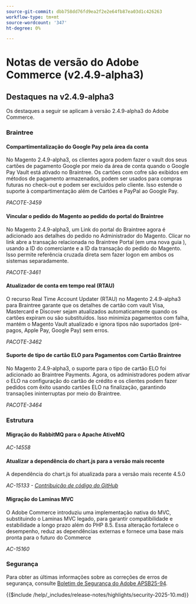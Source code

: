 ```yaml
---
source-git-commit: dbb758dd76fd9ea2f2e2e64fb87ea03d1c426263
workflow-type: tm+mt
source-wordcount: '347'
ht-degree: 0%

---
```

# Notas de versão do Adobe Commerce (v2.4.9-alpha3)

## Destaques na v2.4.9-alpha3

Os destaques a seguir se aplicam à versão 2.4.9-alpha3 do Adobe Commerce.

### Braintree

#### Compartimentalização do Google Pay pela área da conta

No Magento 2.4.9-alpha3, os clientes agora podem fazer o vault dos seus cartões de pagamento Google por meio da área de conta quando o Google Pay Vault está ativado no Braintree. Os cartões com cofre são exibidos em métodos de pagamento armazenados, podem ser usados para compras futuras no check-out e podem ser excluídos pelo cliente. Isso estende o suporte à compartimentação além de Cartões e PayPal ao Google Pay.

_PACOTE-3459_

#### Vincular o pedido do Magento ao pedido do portal do Braintree

No Magento 2.4.9-alpha3, um Link do portal do Braintree agora é adicionado aos detalhes do pedido no Administrador do Magento. Clicar no link abre a transação relacionada no Braintree Portal (em uma nova guia ), usando a ID do comerciante e a ID da transação do pedido do Magento. Isso permite referência cruzada direta sem fazer logon em ambos os sistemas separadamente.

_PACOTE-3461_

#### Atualizador de conta em tempo real (RTAU)

O recurso Real Time Account Updater (RTAU) no Magento 2.4.9-alpha3 para Braintree garante que os detalhes de cartão com vault Visa, Mastercard e Discover sejam atualizados automaticamente quando os cartões expiram ou são substituídos. Isso minimiza pagamentos com falha, mantém o Magento Vault atualizado e ignora tipos não suportados (pré-pagos, Apple Pay, Google Pay) sem erros.

_PACOTE-3462_

#### Suporte de tipo de cartão ELO para Pagamentos com Cartão Braintree

No Magento 2.4.9-alpha3, o suporte para o tipo de cartão ELO foi adicionado ao Braintree Payments. Agora, os administradores podem ativar o ELO na configuração do cartão de crédito e os clientes podem fazer pedidos com êxito usando cartões ELO na finalização, garantindo transações ininterruptas por meio do Braintree.

_PACOTE-3464_

### Estrutura

#### Migração do RabbitMQ para o Apache AtiveMQ

_AC-14558_

#### Atualizar a dependência do chart.js para a versão mais recente

A dependência do chart.js foi atualizada para a versão mais recente 4.5.0

_AC-15133 - [Contribuição de código do GitHub](https://github.com/magento/magento2/commit/657f983e)_

#### Migração do Laminas MVC

O Adobe Commerce introduziu uma implementação nativa do MVC, substituindo o Laminas MVC legado, para garantir compatibilidade e estabilidade a longo prazo além do PHP 8.5. Essa alteração fortalece o desempenho, reduz as dependências externas e fornece uma base mais pronta para o futuro do Commerce

_AC-15160_

### Segurança

Para obter as últimas informações sobre as correções de erros de segurança, consulte [Boletim de Segurança do Adobe APSB25-94](https://helpx.adobe.com/security/products/magento/apsb25-94.html).

{{$include /help/_includes/release-notes/highlights/security-2025-10.md}}
